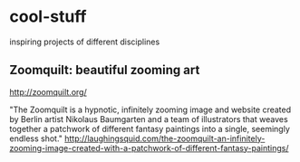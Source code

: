 # cool-stuff
inspiring projects of different disciplines

## Zoomquilt: beautiful zooming art

http://zoomquilt.org/

"The Zoomquilt is a hypnotic, infinitely zooming image and website created by Berlin artist Nikolaus Baumgarten and a team of illustrators that weaves together a patchwork of different fantasy paintings into a single, seemingly endless shot." http://laughingsquid.com/the-zoomquilt-an-infinitely-zooming-image-created-with-a-patchwork-of-different-fantasy-paintings/

